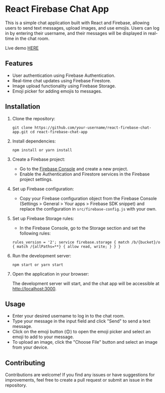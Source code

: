 # React Firebase Chat App

This is a simple chat application built with React and Firebase, allowing users to send text messages, upload images, and use emojis. Users can log in by entering their username, and their messages will be displayed in real-time in the chat room.

Live demo [HERE](https://chatnow-668cb.web.app/)

## Features

-   User authentication using Firebase Authentication.
-   Real-time chat updates using Firebase Firestore.
-   Image upload functionality using Firebase Storage.
-   Emoji picker for adding emojis to messages.

## Installation

1.  Clone the repository:
    
    
    `git clone https://github.com/your-username/react-firebase-chat-app.git
    cd react-firebase-chat-app` 
    
2.  Install dependencies:
    
    
    `npm install
    or
    yarn install` 
    
3.  Create a Firebase project:
    
    -   Go to the [Firebase Console](https://console.firebase.google.com/) and create a new project.
    -   Enable the Authentication and Firestore services in the Firebase project settings.
4.  Set up Firebase configuration:
    
    -   Copy your Firebase configuration object from the Firebase Console (Settings > General > Your apps > Firebase SDK snippet) and replace the configuration in `src/firebase-config.js` with your own.
5.  Set up Firebase Storage rules:
    
    -   In the Firebase Console, go to the Storage section and set the following rules:
    
    `rules_version = '2';
    service firebase.storage {
      match /b/{bucket}/o {
        match /{allPaths=**} {
          allow read, write;
        }
      }
    }` 
    
6.  Run the development server:
   
    
    `npm start
    or
    yarn start` 
    
7.  Open the application in your browser:
    
    The development server will start, and the chat app will be accessible at [http://localhost:3000](http://localhost:3000/).
    

## Usage

-   Enter your desired username to log in to the chat room.
-   Type your message in the input field and click "Send" to send a text message.
-   Click on the emoji button (😊) to open the emoji picker and select an emoji to add to your message.
-   To upload an image, click the "Choose File" button and select an image from your device.

## Contributing

Contributions are welcome! If you find any issues or have suggestions for improvements, feel free to create a pull request or submit an issue in the repository.

